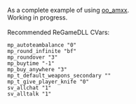 As a complete example of using [oo_amxx](https://github.com/hollacs/oo_amxx/tree/no-std). \
Working in progress. \
 \
Recommended ReGameDLL CVars:
```
mp_autoteambalance "0"
mp_round_infinite "bf"
mp_roundover "3"
mp_buytime "-1"
mp_buy_anywhere "3"
mp_t_default_weapons_secondary ""
mp_t_give_player_knife "0"
sv_allchat "1"
sv_alltalk "1"
```
